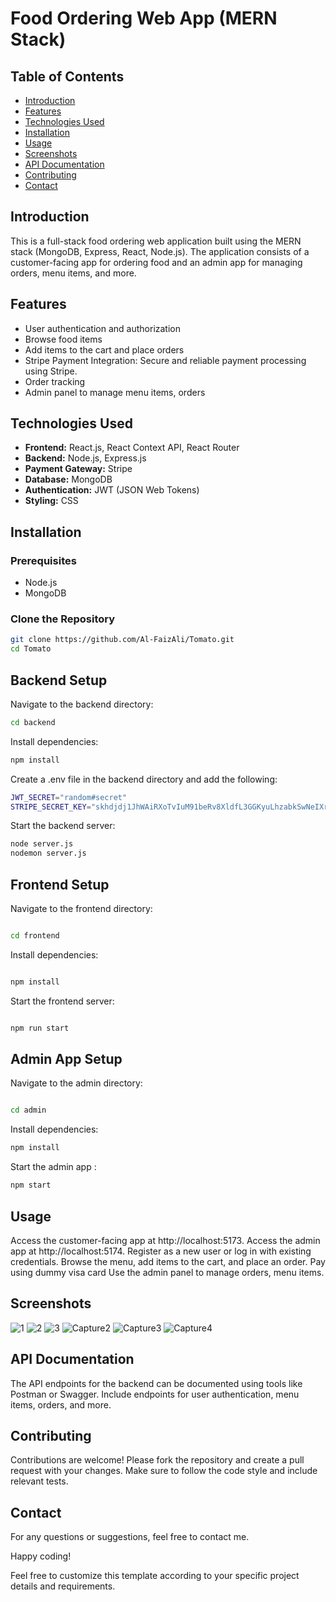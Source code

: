 # Food Ordering Web App (MERN Stack)

## Table of Contents
- [Introduction](#introduction)
- [Features](#features)
- [Technologies Used](#technologies-used)
- [Installation](#installation)
- [Usage](#usage)
- [Screenshots](#screenshots)
- [API Documentation](#api-documentation)
- [Contributing](#contributing)
- [Contact](#contact)

## Introduction
This is a full-stack food ordering web application built using the MERN stack (MongoDB, Express, React, Node.js). The application consists of a customer-facing app for ordering food and an admin app for managing orders, menu items, and more.

## Features
- User authentication and authorization
- Browse food items
- Add items to the cart and place orders
- Stripe Payment Integration: Secure and reliable payment processing using Stripe.
- Order tracking
- Admin panel to manage menu items, orders

## Technologies Used
- **Frontend:** React.js, React Context API, React Router
- **Backend:** Node.js, Express.js
- **Payment Gateway:** Stripe
- **Database:** MongoDB
- **Authentication:** JWT (JSON Web Tokens)
- **Styling:** CSS

## Installation
### Prerequisites
- Node.js
- MongoDB

### Clone the Repository
```sh
git clone https://github.com/Al-FaizAli/Tomato.git
cd Tomato
```

## Backend Setup
Navigate to the backend directory:

```sh
cd backend

```
Install dependencies:

```sh
npm install
```

Create a .env file in the backend directory and add the following:

```sh
JWT_SECRET="random#secret"
STRIPE_SECRET_KEY="skhdjdj1JhWAiRXoTvIuM91beRv8XldfL3GGKyuLhzabkSwNeIXryY51G9UKnwNUFcotg0N6k4UAGhiprjJd4XhAF85JCN4004TC42zkl"
```

Start the backend server:

```sh
node server.js
nodemon server.js
```
## Frontend Setup
Navigate to the frontend directory:

```sh

cd frontend
```

Install dependencies:
```sh

npm install
```

Start the frontend server:
```sh

npm run start
```

## Admin App Setup

Navigate to the admin directory:
```sh

cd admin
```

Install dependencies:

```sh
npm install
```

Start the admin app :
```sh
npm start
```

## Usage
Access the customer-facing app at http://localhost:5173.
Access the admin app at http://localhost:5174.
Register as a new user or log in with existing credentials.
Browse the menu, add items to the cart, and place an order.
Pay using dummy visa card
Use the admin panel to manage orders, menu items.

## Screenshots
![1](https://github.com/Al-FaizAli/Tomato/assets/59603716/b3d604f0-ae0e-4e29-9b95-51f6327c3952)
![2](https://github.com/Al-FaizAli/Tomato/assets/59603716/0cb56d94-a715-48bd-9a7d-05c876a05b2c)
![3](https://github.com/Al-FaizAli/Tomato/assets/59603716/f5dd216a-dc8d-4042-9a96-4884cdb17aef)
![Capture2](https://github.com/Al-FaizAli/Tomato/assets/59603716/22fc6a58-b713-4ab7-babb-cff5844e7c55)
![Capture3](https://github.com/Al-FaizAli/Tomato/59603716/0f7fe1ab-8c29-4fa2-bdb2-7212994cdf80)
![Capture4](https://github.com/Al-FaizAli/Tomato/assets/59603716/f41881c6-e148-4215-9953-458bbe602007)


## API Documentation
The API endpoints for the backend can be documented using tools like Postman or Swagger. Include endpoints for user authentication, menu items, orders, and more.

## Contributing
Contributions are welcome! Please fork the repository and create a pull request with your changes. Make sure to follow the code style and include relevant tests.

## Contact
For any questions or suggestions, feel free to contact me.

Happy coding!

Feel free to customize this template according to your specific project details and requirements.